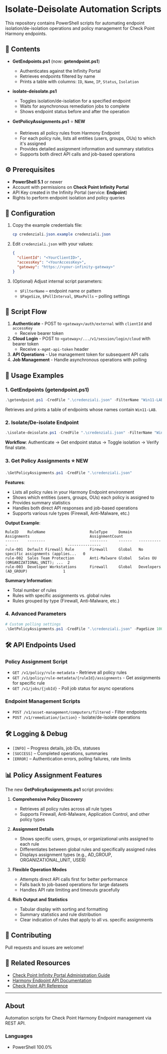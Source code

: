 # Isolate-Deisolate Automation Scripts

This repository contains PowerShell scripts for automating endpoint isolation/de-isolation operations and policy management for Check Point Harmony endpoints.

## 📂 Contents

- **GetEndpoints.ps1** (now: **getendpoint.ps1**)
  - Authenticates against the Infinity Portal
  - Retrieves endpoints filtered by name
  - Prints a table with columns: `ID`, `Name`, `IP`, `Status`, `Isolation`

- **isolate-deisolate.ps1**
  - Toggles isolation/de-isolation for a specified endpoint
  - Waits for asynchronous remediation jobs to complete
  - Shows endpoint status before and after the operation

- **GetPolicyAssignments.ps1** ⭐ **NEW**
  - Retrieves all policy rules from Harmony Endpoint
  - For each policy rule, lists all entities (users, groups, OUs) to which it's assigned
  - Provides detailed assignment information and summary statistics
  - Supports both direct API calls and job-based operations

## ⚙️ Prerequisites

- **PowerShell 5.1** or newer
- Account with permissions on **Check Point Infinity Portal**
- API Key created in the Infinity Portal (service: **Endpoint**)
- Rights to perform endpoint isolation and policy queries

## 🔧 Configuration

1. Copy the example credentials file:
   ```powershell
   cp credenziali.json.example credenziali.json
   ```

2. Edit `credenziali.json` with your values:
   ```json
   {
     "clientId": "<YourClientID>",
     "accessKey": "<YourAccessKey>",
     "gateway": "https://<your-infinity-gateway>"
   }
   ```

3. (Optional) Adjust internal script parameters:
   - `$FilterName` – endpoint name or pattern
   - `$PageSize`, `$PollInterval`, `$MaxPolls` – polling settings

## 🧭 Script Flow

1. **Authenticate** - POST to `<gateway>/auth/external` with `clientId` and `accessKey`
   - Receive bearer token
2. **Cloud Login** - POST to `<gateway>/.../v1/session/login/cloud` with bearer token
   - Receive `x-mgmt-api-token` header
3. **API Operations** - Use management token for subsequent API calls
4. **Job Management** - Handle asynchronous operations with polling

## 🚀 Usage Examples

### 1. GetEndpoints (getendpoint.ps1)

```powershell
.\getendpoint.ps1 -CredFile ".\credenziali.json" -FilterName "Win11-LAB"
```

Retrieves and prints a table of endpoints whose names contain `Win11-LAB`.

### 2. Isolate/De-isolate Endpoint

```powershell
.\isolate-deisolate.ps1 -CredFile ".\credenziali.json" -FilterName "Win11-LAB"
```

**Workflow**: Authenticate → Get endpoint status → Toggle isolation → Verify final state.

### 3. Get Policy Assignments ⭐ **NEW**

```powershell
.\GetPolicyAssignments.ps1 -CredFile ".\credenziali.json"
```

**Features**:
- Lists all policy rules in your Harmony Endpoint environment
- Shows which entities (users, groups, OUs) each policy is assigned to
- Provides summary statistics
- Handles both direct API responses and job-based operations
- Supports various rule types (Firewall, Anti-Malware, etc.)

**Output Example**:
```
RuleID    RuleName                    RuleType     Domain   Assignments                           AssignmentCount
------    --------                    --------     ------   -----------                           ---------------
rule-001  Default Firewall Rule       Firewall     Global   No specific assignments (applies...   0
rule-002  Sales Team Protection       Anti-Malware Global   Sales OU (ORGANIZATIONAL_UNIT); ...  2
rule-003  Developer Workstations      Firewall     Global   Developers (AD_GROUP)                1
```

**Summary Information**:
- Total number of rules
- Rules with specific assignments vs. global rules
- Rules grouped by type (Firewall, Anti-Malware, etc.)

### 4. Advanced Parameters

```powershell
# Custom polling settings
.\GetPolicyAssignments.ps1 -CredFile ".\credenziali.json" -PageSize 100 -PollInterval 3 -MaxPolls 20
```

## 🛠️ API Endpoints Used

### Policy Assignment Script
- `GET /v1/policy/rule-metadata` - Retrieve all policy rules
- `GET /v1/policy/rule-metadata/{ruleId}/assignments` - Get assignments for specific rule
- `GET /v1/jobs/{jobId}` - Poll job status for async operations

### Endpoint Management Scripts
- `POST /v1/asset-management/computers/filtered` - Filter endpoints
- `POST /v1/remediation/{action}` - Isolate/de-isolate operations

## 🛠️ Logging & Debug

- `[INFO]` – Progress details, job IDs, statuses
- `[SUCCESS]` – Completed operations, summaries
- `[ERROR]` – Authentication errors, polling failures, rate limits

## 📊 Policy Assignment Features

The new **GetPolicyAssignments.ps1** script provides:

1. **Comprehensive Policy Discovery**
   - Retrieves all policy rules across all rule types
   - Supports Firewall, Anti-Malware, Application Control, and other policy types

2. **Assignment Details**
   - Shows specific users, groups, or organizational units assigned to each rule
   - Differentiates between global rules and specifically assigned rules
   - Displays assignment types (e.g., AD_GROUP, ORGANIZATIONAL_UNIT, USER)

3. **Flexible Operation Modes**
   - Attempts direct API calls first for better performance
   - Falls back to job-based operations for large datasets
   - Handles API rate limiting and timeouts gracefully

4. **Rich Output and Statistics**
   - Tabular display with sorting and formatting
   - Summary statistics and rule distribution
   - Clear indication of rules that apply to all vs. specific assignments

## 🤝 Contributing

Pull requests and issues are welcome!

## 🔗 Related Resources

- [Check Point Infinity Portal Administration Guide](https://sc1.checkpoint.com/documents/Infinity_Portal/WebAdminGuides/EN/Infinity-Portal-Admin-Guide/)
- [Harmony Endpoint API Documentation](https://app.swaggerhub.com/apis/Check-Point/web-mgmt-external-api-production)
- [Check Point API Reference](https://sc1.checkpoint.com/documents/latest/APIs/)

---

## About

Automation scripts for Check Point Harmony Endpoint management via REST API.

### Languages
- PowerShell 100.0%